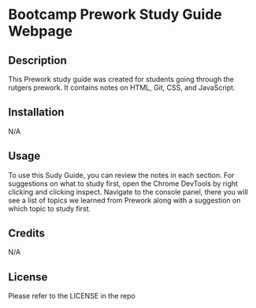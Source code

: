 # Bootcamp Prework Study Guide Webpage

## Description

This Prework study guide was created for students going through the rutgers prework. It contains notes on HTML, Git, CSS, and JavaScript.

## Installation
N/A

## Usage

To use this Sudy Guide, you can review the notes in each section. For suggestions on what to study first, open the Chrome DevTools by right clicking and clicking inspect. Navigate to the console panel, there you will see a list of topics we learned from Prework along with a suggestion on which topic to study first.

## Credits

N/A

## License

Please refer to the LICENSE in the repo